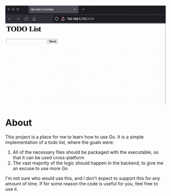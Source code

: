 ![](todolist.gif)

# About
This project is a place for me to learn how to use Go. It is a simple implementation of a todo list, where the goals were:

1. All of the necessary files should be packaged with the executable, so that it can be used cross-platform
2. The vast majority of the logic should happen in the backend, to give me an excuse to use more Go

I'm not sure who would use this, and I don't expect to support this for any amount of time. If for some reason the code is useful for you, feel free to use it.
